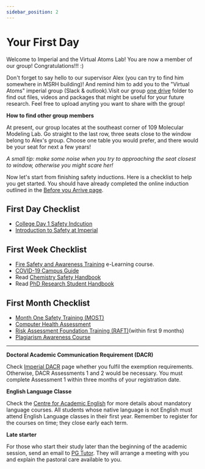 ```yaml
---
sidebar_position: 2
---
```


# Your First Day

Welcome to Imperial and the Virtual Atoms Lab! You are now a member of our group! Congratulations!!! :)

Don't forget to say hello to our supervisor Alex (you can try to find him somewhere in MSRH building)! And remind him to add you to the "Virtual Atoms" imperial group (Slack & outlook).Visit our group [one drive](https://imperiallondon.sharepoint.com/sites/virtualatoms-CH/Shared%20Documents/Forms/AllItems.aspx?viewid=083c3a64%2D96d1%2D43b9%2Db244%2D1cc26fc0b800)  folder to find out files, videos and packages that might be useful for your future research. Feel free to upload anyting you want to share with the group! 

**How to find other group members**

At present, our group locates at the southeast corner of 109 Molecular Modeling Lab. Go straight to the last row, three seats close to the window belong to Alex's group. Choose one table you would prefer, and there would be your seat for next a few years! 

*A small tip: make some noise when you try to approaching the seat closest to window, otherwise you might scare her!*

Now let's start from finishing safety inductions. Here is a checklist to help you get started. You should have already completed
the online induction outlined in the [Before you Arrive page](./before-you-arrive).


## First Day Checklist
- [College Day 1 Safety Indcution](https://www.imperial.ac.uk/staff-development/safety-training/induction/)
- [Introduction to Safety at Imperial](https://imperiallondon.sharepoint.com/sites/fons/faculty/safety/SitePages/Intro%20to%20Safety.aspx)

## First Week Checklist
- [Fire Safety and Awareness Training](https://www.imperial.ac.uk/staff-development/safety-training/safety-courses-/fire-safety-and-awareness-training-e-learning-course/) e-Learning course.
- [COVID-19 Campus Guide](https://imperiallondon.sharepoint.com/sites/fons/faculty/safety/SitePages/COVID-19-Arrangements.aspx)
- Read [Chemistry Safety Handbook](https://imperiallondon-my.sharepoint.com/personal/fonssafety_ic_ac_uk/_layouts/15/onedrive.aspx?id=%2Fpersonal%2Ffonssafety%5Fic%5Fac%5Fuk%2FDocuments%2FSafety%20Management%20Documents%20%28H%29%2FDepartment%20Handbooks%20%26%20Arrangements%20%28H%29%2FChemistry%2FChemistry%20Safety%20Handbook&ga=1)
- Read [PhD Research Student Handbook](https://imperiallondon-my.sharepoint.com/personal/chemres_ic_ac_uk/_layouts/15/onedrive.aspx?id=%2Fpersonal%2Fchemres%5Fic%5Fac%5Fuk%2FDocuments%2FXMRes%2FPhD%20Research%20Student%20Handbook%202022%2D2023%20FINAL%2Epdf&parent=%2Fpersonal%2Fchemres%5Fic%5Fac%5Fuk%2FDocuments%2FXMRes&wdLOR=c3188F681%2DD72D%2DF748%2DBFF5%2D43FF32DA587F&ga=1) 

## First Month Checklist
- [Month One Safety Training (MOST)](https://www.imperial.ac.uk/staff-development/safety-training/safety-courses-/month-one-safety-training-most-/)
- [Computer Health Assessment](https://imperiallondon.sharepoint.com/sites/cf/HealthSafety/SitePages/Computer%20Health.aspx)
- [Risk Assessment Foundation Training (RAFT)](https://www.imperial.ac.uk/staff-development/safety-training/safety-courses-/risk-assessment-foundation-training-raft/)(within first 9 months)
- [Plagiarism Awareness Course](https://www.imperial.ac.uk/students/academic-support/graduate-school/students/doctoral/professional-development/research-integrity/plagiarism-awareness-doctoral-students/) 
---

**Doctoral Academic Communication Requirement (DACR)**

Check [Imperial DACR](https://www.imperial.ac.uk/academic-english/current-students/doctoral/academic-communication-requirement/) page whether you fulfil the exemption requirements. Otherwise, DACR Assessments 1 and 2 would be necessary. You must complete Assessment 1 within three months of your registration date. 

**English Language Classe**

Check the [Centre for Academic English](https://www.imperial.ac.uk/academic-english) for more details about mandatory language courses. All students whose native language is not English must attend English Language classes in their first year. Remember to register for the courses on time; they close early each term.

**Late starter**

For those who start their study later than the beginning of the academic session, send an email to [PG Tutor](https://www.imperial.ac.uk/chemistry/postgraduate/phd/pastoral-support/). They will arrange a meeting with you and explain the pastoral care available to you.
